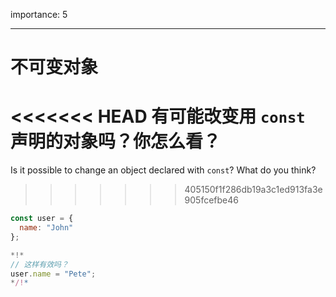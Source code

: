 importance: 5

---

# 不可变对象

<<<<<<< HEAD
有可能改变用 `const` 声明的对象吗？你怎么看？
=======
Is it possible to change an object declared with `const`? What do you think?
>>>>>>> 405150f1f286db19a3c1ed913fa3e905fcefbe46

```js
const user = {
  name: "John"
};

*!*
// 这样有效吗？
user.name = "Pete";
*/!*
```
